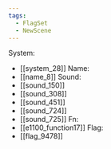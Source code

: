 ```yaml
---
tags:
  - FlagSet
  - NewScene
---
```

System:
- [[system_28]]
Name:
- [[name_8]]
Sound:
- [[sound_150]]
- [[sound_308]]
- [[sound_451]]
- [[sound_724]]
- [[sound_725]]
Fn:
- [[e1100_function17]]
Flag:
- [[flag_9478]]

